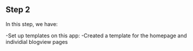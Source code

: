 <h2>Step 2</h2>

In this step, we have:

-Set up templates on this app:
-Created a template for the homepage and individial blogview pages


